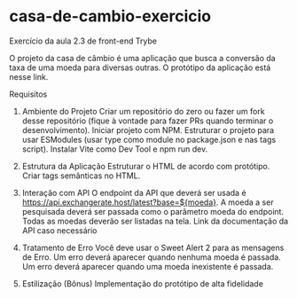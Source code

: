# casa-de-cambio-exercicio
Exercício da aula 2.3 de front-end Trybe

O projeto da casa de câmbio é uma aplicação que busca a conversão da taxa de uma moeda para diversas outras. O protótipo da aplicação está nesse link.

Requisitos
1. Ambiente do Projeto
 Criar um repositório do zero ou fazer um fork desse repositório (fique à vontade para fazer PRs quando terminar o desenvolvimento).
 Iniciar projeto com NPM.
 Estruturar o projeto para usar ESModules (usar type como module no package.json e nas tags script).
 Instalar Vite como Dev Tool e npm run dev.
2. Estrutura da Aplicação
 Estruturar o HTML de acordo com protótipo.
 Criar tags semânticas no HTML.
3. Interação com API
 O endpoint da API que deverá ser usada é https://api.exchangerate.host/latest?base=${moeda}.
 A moeda a ser pesquisada deverá ser passada como o parâmetro moeda do endpoint.
 Todas as moedas deverão ser listadas na tela.
Link da documentação da API caso necessário

4. Tratamento de Erro
 Você deve usar o Sweet Alert 2 para as mensagens de Erro.
 Um erro deverá aparecer quando nenhuma moeda é passada.
 Um erro deverá aparecer quando uma moeda inexistente é passada.
5. Estilização (Bônus)
 Implementação do protótipo de alta fidelidade
